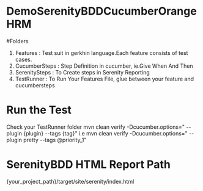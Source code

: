 # DemoSerenityBDDCucumberOrangeHRM

#Folders
1. Features : Test suit in gerkhin language.Each feature consists of test cases.
2. CucumberSteps : Step Definition in cucumber, ie.Give When And Then 
3. SerenitySteps : To Create steps in Serenity Reporting
4. TestRunner : To Run Your Features File, glue between your feature and cucumbersteps

# Run the Test
Check your TestRunner folder
mvn clean verify -Dcucumber.options=" --plugin {plugin} --tags {tag}"
i.e mvn clean verify -Dcucumber.options=" --plugin pretty --tags @priority_1"

# SerenityBDD HTML Report Path
{your_project_path}/target/site/serenity/index.html

